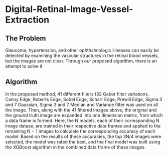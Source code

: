 # Digital-Retinal-Image-Vessel-Extraction 
## The Problem
Glaucoma, hypertension, and other ophthalmologic illnesses can easily be detected by examining the vascular structures in the retinal blood vessels, but the images are not clear. Through our proposed algorithm, there is an attempt to solve it

## Algorithm
In the proposed method, 41 different filters (32 Gabor filter variations, Canny Edge, Roberts Edge, Sobel Edge, Scharr Edge, Prewill Edge, Sigma 3 and 7 Gaussian, Sigma 3 and 7 Median and Variance filter was used on all the image. Then, along with the 41 filtered images above, the original and the ground truth image are expanded into one dimension matrix, from which a data frame is formed. Here, the N models, each of their corresponding N image datase, are trained in their respective data frames and applied to the remaining N − 1 images to calculate the corresponding accuracy of each model. Based on the results of these accuracies, the top 3N/4 images were selected, the model was rated the best, and the final model was built using the XGBoost algorithm in the combined data frame of these images.
